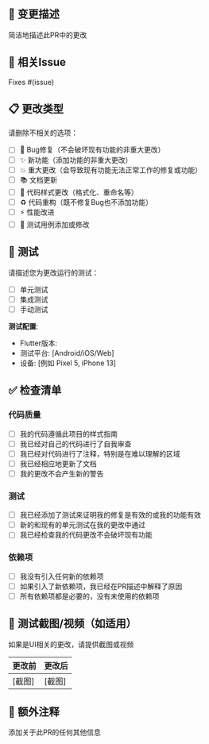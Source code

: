 ## 📝 变更描述
简洁地描述此PR中的更改

## 🔗 相关Issue
Fixes #(issue)

## 📋 更改类型
请删除不相关的选项：

- [ ] 🐛 Bug修复（不会破坏现有功能的非重大更改）
- [ ] ✨ 新功能（添加功能的非重大更改）
- [ ] 💥 重大更改（会导致现有功能无法正常工作的修复或功能）
- [ ] 📚 文档更新
- [ ] 🎨 代码样式更改（格式化、重命名等）
- [ ] ♻️ 代码重构（既不修复Bug也不添加功能）
- [ ] ⚡ 性能改进
- [ ] 🧪 测试用例添加或修改

## 🧪 测试
请描述您为更改运行的测试：

- [ ] 单元测试
- [ ] 集成测试
- [ ] 手动测试

**测试配置**:
- Flutter版本:
- 测试平台: [Android/iOS/Web]
- 设备: [例如 Pixel 5, iPhone 13]

## ✅ 检查清单

### 代码质量
- [ ] 我的代码遵循此项目的样式指南
- [ ] 我已经对自己的代码进行了自我审查
- [ ] 我已经对代码进行了注释，特别是在难以理解的区域
- [ ] 我已经相应地更新了文档
- [ ] 我的更改不会产生新的警告

### 测试
- [ ] 我已经添加了测试来证明我的修复是有效的或我的功能有效
- [ ] 新的和现有的单元测试在我的更改中通过
- [ ] 我已经检查我的代码更改不会破坏现有功能

### 依赖项
- [ ] 我没有引入任何新的依赖项
- [ ] 如果引入了新依赖项，我已经在PR描述中解释了原因
- [ ] 所有依赖项都是必要的，没有未使用的依赖项

## 📱 测试截图/视频（如适用）
如果是UI相关的更改，请提供截图或视频

| 更改前 | 更改后 |
|--------|--------|
| [截图] | [截图] |

## 📝 额外注释
添加关于此PR的任何其他信息 
